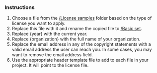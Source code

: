 ### Instructions

1. Choose a file from the [/License samples](/License%20samples) folder based on the type of license you want to apply.
2. Replace this file with it and rename the copied file to [/Basic set](/Basic%20set).
3. Replace {year} with the current year.
4. Replace {organization} with the full name of your organization.
5. Replace the email address in any of the copyright statements with a valid email address the user can reach you. 
In some cases, you may want to remove the email address field.
6. Use the appropriate header template file to add to each file in your project. It will point to the license file.


